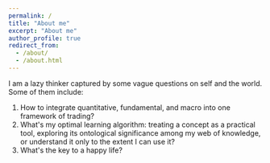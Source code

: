 ```yaml
---
permalink: /
title: "About me"
excerpt: "About me"
author_profile: true
redirect_from: 
  - /about/
  - /about.html
---
```


I am a lazy thinker captured by some vague questions on self and the world. Some of them include:
1. How to integrate quantitative, fundamental, and macro into one framework of trading?
2. What's my optimal learning algorithm: treating a concept as a practical tool, exploring its ontological significance among my web of knowledge, or understand it only to the extent I can use it?
3. What's the key to a happy life?
